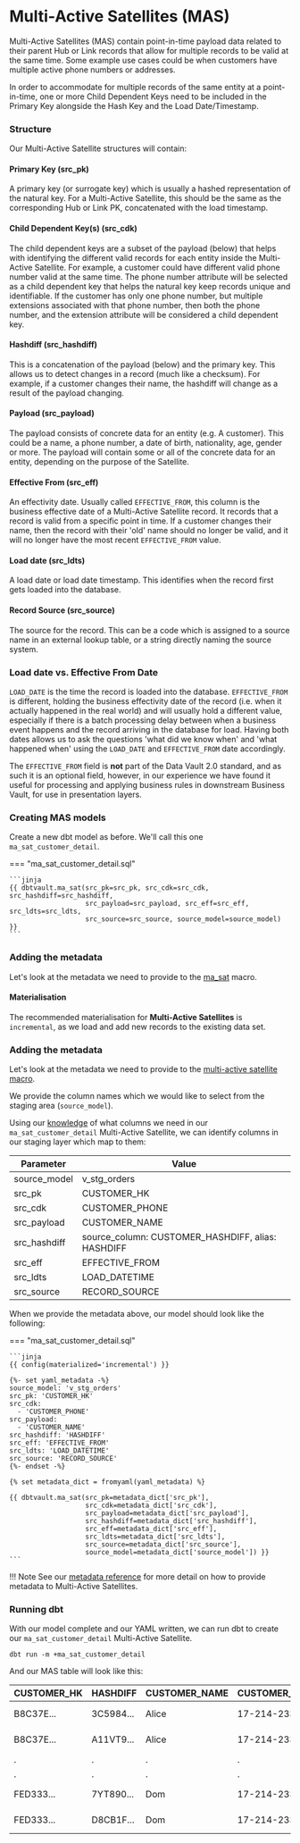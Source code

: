 # Multi-Active Satellites (MAS)

Multi-Active Satellites (MAS) contain point-in-time payload data related to their parent Hub or Link records that
allow for multiple records to be valid at the same time. Some example use cases could be when customers have multiple active 
phone numbers or addresses. 

In order to accommodate for multiple records of the same entity at a point-in-time, one or more Child Dependent Keys 
need to be included in the Primary Key alongside the Hash Key and the Load Date/Timestamp. 

### Structure

Our Multi-Active Satellite structures will contain:

#### Primary Key (src_pk)
A primary key (or surrogate key) which is usually a hashed representation of the natural key.
For a Multi-Active Satellite, this should be the same as the corresponding Hub or Link PK, concatenated with the load timestamp.

#### Child Dependent Key(s) (src_cdk)
The child dependent keys are a subset of the payload (below) that helps with identifying the different valid records 
for each entity inside the Multi-Active Satellite. For example, a customer could have different valid phone number valid
at the same time. The phone number attribute will be selected as a child dependent key that helps the natural key keep 
records unique and identifiable. If the customer has only one phone number, but multiple extensions associated with that 
phone number, then both the phone number, and the extension attribute will be considered a child dependent key. 

#### Hashdiff (src_hashdiff)
This is a concatenation of the payload (below) and the primary key. This allows us to 
detect changes in a record (much like a checksum). For example, if a customer changes their name, the hashdiff 
will change as a result of the payload changing. 

#### Payload (src_payload)
The payload consists of concrete data for an entity (e.g. A customer). This could be
a name, a phone number, a date of birth, nationality, age, gender or more. The payload will contain some or all of the
concrete data for an entity, depending on the purpose of the Satellite. 

#### Effective From (src_eff)
An effectivity date. Usually called `EFFECTIVE_FROM`, this column is the business effective date of a Multi-Active
Satellite record. It records that a record is valid from a specific point in time.
If a customer changes their name, then the record with their 'old' name should no longer be valid, and it will no 
longer have the most recent `EFFECTIVE_FROM` value. 

#### Load date (src_ldts)
A load date or load date timestamp. This identifies when the record first gets loaded into the database.

#### Record Source (src_source)
The source for the record. This can be a code which is assigned to a source name in an external lookup table, 
or a string directly naming the source system.

### Load date vs. Effective From Date
`LOAD_DATE` is the time the record is loaded into the database. `EFFECTIVE_FROM` is different, 
holding the business effectivity date of the record (i.e. when it actually happened in the real world) and will usually 
hold a different value, especially if there is a batch processing delay between when a business event happens and the 
record arriving in the database for load. Having both dates allows us to ask the questions 'what did we know when' 
and 'what happened when' using the `LOAD_DATE` and `EFFECTIVE_FROM` date accordingly. 

The `EFFECTIVE_FROM` field is **not** part of the Data Vault 2.0 standard, and as such it is an optional field, however,
in our experience we have found it useful for processing and applying business rules in downstream Business Vault, for 
use in presentation layers.

### Creating MAS models

Create a new dbt model as before. We'll call this one `ma_sat_customer_detail`.

=== "ma_sat_customer_detail.sql"

    ```jinja
    {{ dbtvault.ma_sat(src_pk=src_pk, src_cdk=src_cdk, src_hashdiff=src_hashdiff, 
                       src_payload=src_payload, src_eff=src_eff, src_ldts=src_ldts, 
                       src_source=src_source, source_model=source_model) }}
    ```

### Adding the metadata

Let's look at the metadata we need to provide to the [ma_sat](../macros.md#ma_sat) macro.

#### Materialisation

The recommended materialisation for **Multi-Active Satellites** is `incremental`, as we load and add new records to the existing data set.

### Adding the metadata

Let's look at the metadata we need to provide to the [multi-active satellite macro](../macros.md#ma_sat).

We provide the column names which we would like to select from the staging area (`source_model`).

Using our [knowledge](#structure) of what columns we need in our `ma_sat_customer_detail` Multi-Active Satellite, we can identify columns in our
staging layer which map to them:

| Parameter      | Value                                                | 
| -------------- | ---------------------------------------------------- | 
| source_model   | v_stg_orders                                         | 
| src_pk         | CUSTOMER_HK                                          |
| src_cdk        | CUSTOMER_PHONE                                       |
| src_payload    | CUSTOMER_NAME                                        |
| src_hashdiff   | source_column: CUSTOMER_HASHDIFF, alias: HASHDIFF    |
| src_eff        | EFFECTIVE_FROM                                       |
| src_ldts       | LOAD_DATETIME                                        | 
| src_source     | RECORD_SOURCE                                        |

When we provide the metadata above, our model should look like the following:

=== "ma_sat_customer_detail.sql"

    ```jinja
    {{ config(materialized='incremental') }}
    
    {%- set yaml_metadata -%}
    source_model: 'v_stg_orders'
    src_pk: 'CUSTOMER_HK'
    src_cdk: 
      - 'CUSTOMER_PHONE'
    src_payload:
      - 'CUSTOMER_NAME'
    src_hashdiff: 'HASHDIFF'
    src_eff: 'EFFECTIVE_FROM'
    src_ldts: 'LOAD_DATETIME'
    src_source: 'RECORD_SOURCE'
    {%- endset -%}
    
    {% set metadata_dict = fromyaml(yaml_metadata) %}
    
    {{ dbtvault.ma_sat(src_pk=metadata_dict['src_pk'],
                       src_cdk=metadata_dict['src_cdk'],
                       src_payload=metadata_dict['src_payload'],
                       src_hashdiff=metadata_dict['src_hashdiff'],
                       src_eff=metadata_dict['src_eff'],
                       src_ldts=metadata_dict['src_ldts'],
                       src_source=metadata_dict['src_source'],
                       source_model=metadata_dict['source_model']) }}
    ```

!!! Note
    See our [metadata reference](../metadata.md#multi-active-satellites-mas) for more detail on how to provide metadata to Multi-Active Satellites.

### Running dbt

With our model complete and our YAML written, we can run dbt to create our `ma_sat_customer_detail` Multi-Active Satellite.

`dbt run -m +ma_sat_customer_detail`

And our MAS table will look like this:

| CUSTOMER_HK  | HASHDIFF     | CUSTOMER_NAME | CUSTOMER_PHONE  | EFFECTIVE_FROM | LOAD_DATETIME            | SOURCE | 
| ------------ | ------------ | ----------    | --------------- | -------------- | ------------------------ | ------ | 
| B8C37E...    | 3C5984...    | Alice         | 17-214-233-1214 | 1993-01-01     | 1993-01-01 00:00:00.000  | 1      | 
| B8C37E...    | A11VT9...    | Alice         | 17-214-233-1224 | 1993-01-01     | 1993-01-01 00:00:00.000  | 1      | 
| .            | .            | .             | .               | .              | .                        | 1      | 
| .            | .            | .             | .               | .              | .                        | 1      | 
| FED333...    | 7YT890...    | Dom           | 17-214-233-1217 | 1993-01-01     | 1993-01-01 00:00:00.000  | 1      |
| FED333...    | D8CB1F...    | Dom           | 17-214-233-1227 | 1993-01-01     | 1993-01-01 00:00:00.000  | 1      |